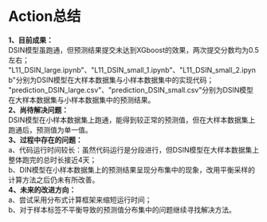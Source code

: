 #  Action总结  
**1、目前成果：**  
DSIN模型虽跑通，但预测结果提交未达到XGboost的效果，两次提交分数均为0.5左右；  
"L11_DSIN_large.ipynb"、"L11_DSIN_small_1.ipynb"、"L11_DSIN_small_2.ipynb"分别为DSIN模型在大样本数据集与小样本数据集中的实现代码；  
"prediction_DSIN_large.csv"、"prediction_DSIN_small.csv"分别为DSIN模型在大样本数据集与小样本数据集中的预测结果。  
**2、尚待解决问题：**  
DSIN模型在小样本数据集上跑通，能得到较正常的预测值，但在大样本数据集上跑通后，预测值为单一值。  
**3、过程中存在的问题：**  
a、代码运行时间较长：虽然代码运行是分段进行，但DSIN模型在大样本数据集上整体跑完的总时长接近4天；  
b、DIN模型在小样本数据集上的预测结果呈现分布集中的现象，改用平衡采样的计算方法之后仍未有所改善。  
**4、未来的改进方向：**  
a、尝试采用分布式计算框架来缩短运行时间；  
b、对于样本标签不平衡导致的预测值分布集中的问题继续寻找解决方法。
